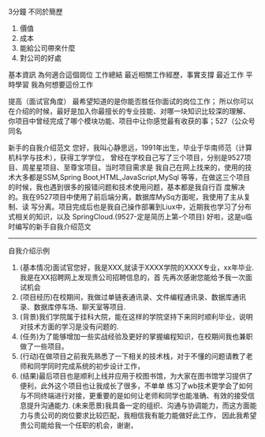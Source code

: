 

3分鐘
不同於簡歷

1. 價值
2. 成本
3. 能給公司帶來什麼
4. 對公司的好處



基本資訊
為何適合這個崗位
工作總結
  最近相關工作經歷，事實支撐
最近工作
平時學習
我為何想要這份工作


提高（面试官角度）
最希望知道的是你能否胜任你面试的岗位工作；
所以你可以在介绍的时候，最好是加入你最擅长的专业技能、对哪一块知识比较深的理解、
你项目中曾经完成了哪个模块功能、项目中让你感觉最有收获的事；527（公众号同名

新手的自我介绍范文
您好，我叫心静思远，1991年出生，毕业于华南师范（计算机科学与技术），获得工学学位，
曾经在学校自己写了三个项目，分别是9527项目、周星星项目、至尊宝项目。当时项目需求是
我自己在网上找来的，使用的技术大多都是SSM,Spring Boot,HTML,JavaScript,MySql
等等，在做这三个项目的时候，我也遇到很多的报错问题和技术使用问题，基本都是我自行百
度解决的。我在9527项目中使用了前后端分离，数据库MySq方面呢，我使用了主从复制、读
写分离。项目完成后也是我自己操作部署到Liux中，近期我也学习了分布式相关的知识，以及
SpringCloud.(9527-定是简历上第-个项目)
好啦，这是u临时编写的新手自我介绍范文



---

自我介绍示例
1. (基本情况)面试官您好，我是XXX,就读于XXXX学院的XXXX专业，xx年毕业.我是在XX招聘网上发现贵公司招聘信息的，首
先再次感谢您能给予我一次面试机会
2. (项目经历)在校期间，我做过单链表通讯录、文件编程通讯录、数据库通讯录、数据库停车场、聊天室等项目.
3. (背景)我们学院属于挂科大院，能在这样的学院坚持下来同时顺利毕业，说明对技术方面的学习是没有问题的.
4. (任务)为了能够增加一些实战经验及更好的掌握编程知识，在校期间我也兼职做了一些项目。
5. (行动)在做项目之前我先熟悉了一下相关的技术栈，对于不懂的问题请教了老师和同学同时完成系统的初步设计工作，
6. (结果)最后项目也是顺利上线并应用于校图书馆，为大家在图书馆学习提供了便利，此外这个项目也让我成长了很多，不单单
练习了wb技术更学会了如何与不同终端进行对接，更重要的是如何让老师和同学也能准确、有效的接受信息提升沟通能力.
(未来愿景)我具备一定的组织、沟通与协调能力，而这方面能力与贵公司的岗位要求比较匹配，我相信我有能力能做好此工作，
因此我希望贵公司能给我一个任职的机会，谢谢，


